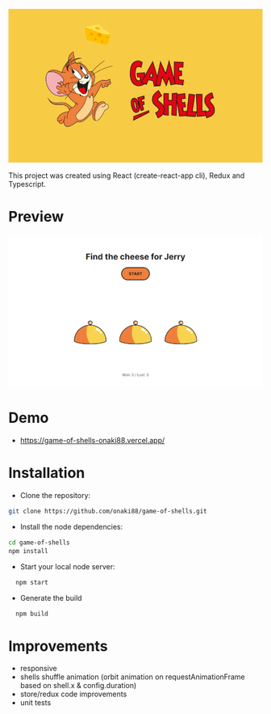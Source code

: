 ![alt text](https://github.com/onaki88/game-of-shells/blob/main/public/logo.png?raw=true)

This project was created using React (create-react-app cli), Redux and Typescript.

# Preview

![alt text](https://github.com/onaki88/game-of-shells/blob/main/public/shells.png?raw=true)

# Demo

- https://game-of-shells-onaki88.vercel.app/

# Installation

- Clone the repository:

```sh
git clone https://github.com/onaki88/game-of-shells.git
```

- Install the node dependencies:

```sh
cd game-of-shells
npm install
```

- Start your local node server:

```sh
  npm start
```

- Generate the build

```sh
  npm build
```

# Improvements

- responsive
- shells shuffle animation (orbit animation on requestAnimationFrame based on shell.x & config.duration)
- store/redux code improvements
- unit tests
